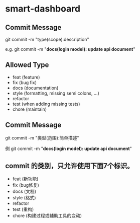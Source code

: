 # smart-dashboard

## Commit Message 
git commit -m "type(scope):description"

e.g.   git commit -m "**docs(login model): update api document**"

## Allowed Type
* feat (feature)
* fix (bug fix)
* docs (documentation)
* style (formatting, missing semi colons, …)
* refactor
* test (when adding missing tests)
* chore (maintain)


## Commit Message 
git commit -m "类型(范围):简单描述"

例   git commit -m "**docs(login model): update api document**"

## commit 的类别，只允许使用下面7个标识。

* feat (新功能)
* fix (bug修复)
* docs (文档)
* style (格式)
* refactor
* test (重构)
* chore (构建过程或辅助工具的变动)
